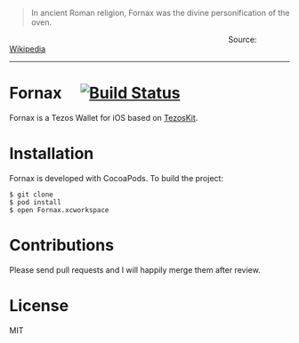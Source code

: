 > In ancient Roman religion, Fornax was the divine personification of the oven.

&nbsp;&nbsp;&nbsp;&nbsp;&nbsp;&nbsp;&nbsp;&nbsp;&nbsp;&nbsp;&nbsp;&nbsp;&nbsp;&nbsp;&nbsp;&nbsp;&nbsp;&nbsp;&nbsp;&nbsp;&nbsp;&nbsp;&nbsp;&nbsp;&nbsp;&nbsp;&nbsp;&nbsp;&nbsp;&nbsp;&nbsp;&nbsp;&nbsp;&nbsp;&nbsp;&nbsp;&nbsp;&nbsp;&nbsp;&nbsp;&nbsp;&nbsp;&nbsp;&nbsp;&nbsp;&nbsp;&nbsp;&nbsp;&nbsp;&nbsp;&nbsp;&nbsp;&nbsp;&nbsp;&nbsp;&nbsp;&nbsp;&nbsp;&nbsp;&nbsp;&nbsp;&nbsp;&nbsp;&nbsp;&nbsp;&nbsp;&nbsp;&nbsp;&nbsp;&nbsp;&nbsp;&nbsp;&nbsp;&nbsp;&nbsp;&nbsp;&nbsp;&nbsp;&nbsp;&nbsp;&nbsp;&nbsp;&nbsp;&nbsp;&nbsp;&nbsp;&nbsp;&nbsp;&nbsp;&nbsp;&nbsp;&nbsp;&nbsp;&nbsp;&nbsp;&nbsp;&nbsp;&nbsp;&nbsp;&nbsp;Source: [Wikipedia](https://en.wikipedia.org/wiki/Fornax_(mythology))

---

# Fornax &nbsp;&nbsp;&nbsp; [![Build Status](https://travis-ci.org/keefertaylor/Fornax.svg?branch=master)](https://travis-ci.org/keefertaylor/Fornax)
Fornax is a Tezos Wallet for iOS based on [TezosKit](https://github.com/keefertaylor/TezosKit).

# Installation
Fornax is developed with CocoaPods. To build the project:

```shell
$ git clone
$ pod install
$ open Fornax.xcworkspace
```

# Contributions
Please send pull requests and I will happily merge them after review.

# License
MIT
